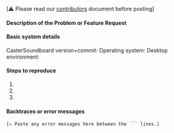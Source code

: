 [⚠ Please read our [contributors](CONTRIBUTING.md) document before posting]

#### Description of the Problem or Feature Request

#### Basic system details

CasterSoundboard version+commit:
Operating system:
Desktop environment:

#### Steps to reproduce

1.
2.
3.

#### Backtraces or error messages

```
[✍ Paste any error messages here between the ``` lines.]
```
